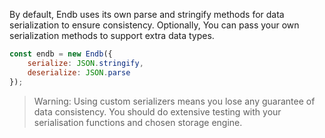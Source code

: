 By default, Endb uses its own parse and stringify methods for data serialization to ensure consistency.
Optionally, You can pass your own serialization methods to support extra data types.

```javascript
const endb = new Endb({
    serialize: JSON.stringify,
    deserialize: JSON.parse
});
```

> Warning: Using custom serializers means you lose any guarantee of data consistency. You should do extensive testing with your serialisation functions and chosen storage engine.